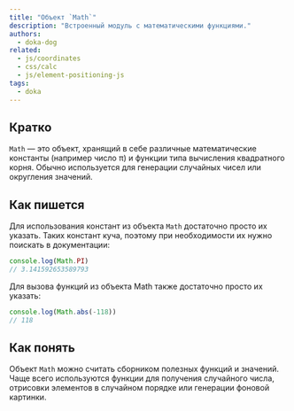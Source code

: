 ```yaml
---
title: "Объект `Math`"
description: "Встроенный модуль с математическими функциями."
authors:
  - doka-dog
related:
  - js/coordinates
  - css/calc
  - js/element-positioning-js
tags:
  - doka
---
```


## Кратко

`Math` — это объект, хранящий в себе различные математические константы (например число π) и функции типа вычисления квадратного корня. Обычно используется для генерации случайных чисел или округления значений.

## Как пишется

Для использования констант из объекта `Math` достаточно просто их указать. Таких констант куча, поэтому при необходимости их нужно поискать в документации:

```js
console.log(Math.PI)
// 3.141592653589793
```

Для вызова функций из объекта Math также достаточно просто их указать:

```js
console.log(Math.abs(-118))
// 118
```

## Как понять

Объект `Math` можно считать сборником полезных функций и значений. Чаще всего используются функции для получения случайного числа, отрисовки элементов в случайном порядке или генерации фоновой картинки.
